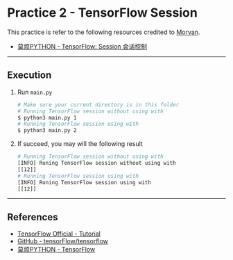 # Practice 2 - TensorFlow Session

This practice is refer to the following resources credited to [Morvan](https://github.com/MorvanZhou).
* [莫烦PYTHON - TensorFlow: Session 会话控制](https://morvanzhou.github.io/tutorials/machine-learning/tensorflow/2-3-session/)

---
## Execution

1. Run `main.py`
    ```bash
    # Make sure your current directory is in this folder
    # Running TensorFlow session without using with
    $ python3 main.py 1
    # Running TensorFlow session using with
    $ python3 main.py 2
    ```
2. If succeed, you may will the following result
    ```bash
    # Running TensorFlow session without using with
    [INFO] Runing TensorFlow session without using with
    [[12]]
    # Running TensorFlow session using with
    [INFO] Runing TensorFlow session using with
    [[12]]
    ```

---
## References

* [TensorFlow Official - Tutorial](https://www.tensorflow.org/tutorials/)
* [GitHub - tensorFlow/tensorflow](https://github.com/tensorflow/tensorflow)
* [莫烦PYTHON - TensorFlow](https://morvanzhou.github.io/tutorials/machine-learning/tensorflow)
